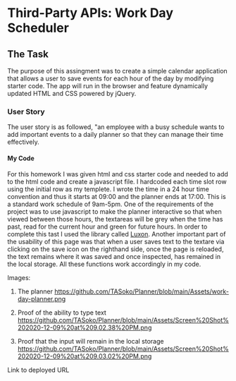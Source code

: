 # Third-Party APIs: Work Day Scheduler

## The Task
The purpose of this assingment was to create a simple calendar application that allows a user to save events for each hour of the day by modifying starter code. The app will run in the browser and feature dynamically updated HTML and CSS powered by jQuery.

### User Story

The user story is as followed, "an employee with a busy schedule
wants to add important events to a daily planner so that they can manage their time effectively.

#### My Code

For this homework I was given html and css starter code and needed to add to the html code and create a javascript file. I hardcoded each time slot row using the initial row as my templete. I wrote the time in a 24 hour time convention and thus it starts at 09:00 and the planner ends at 17:00. This is a standard work schedule of 9am-5pm. One of the requirements of the project was to use javascript to make the planner interactive so that when viewed between those hours, the textareas will be grey when the time has past, read for the current hour and green for future hours. In order to complete this tast I used the library called [Luxon](https://moment.github.io/luxon/). 
Another important part of the usability of this page was that when a user saves text to the textare via clicking on the save icon on the righthand side, once the page is reloaded, the text remains where it was saved and once inspected, has remained in the local storage. All these functions work accordingly in my code. 

Images:
1. The planner
https://github.com/TASoko/Planner/blob/main/Assets/work-day-planner.png

2. Proof of the ability to type text 
https://github.com/TASoko/Planner/blob/main/Assets/Screen%20Shot%202020-12-09%20at%209.02.38%20PM.png

3. Proof that the input will remain in the local storage
https://github.com/TASoko/Planner/blob/main/Assets/Screen%20Shot%202020-12-09%20at%209.03.02%20PM.png

Link to deployed URL
